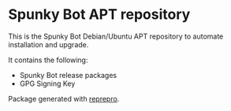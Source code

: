 # Spunky Bot APT repository

This is the Spunky Bot Debian/Ubuntu APT repository to automate installation and upgrade.

It contains the following:

* Spunky Bot release packages
* GPG Signing Key

Package generated with [reprepro](https://wiki.debian.org/DebianRepository/SetupWithReprepro).
